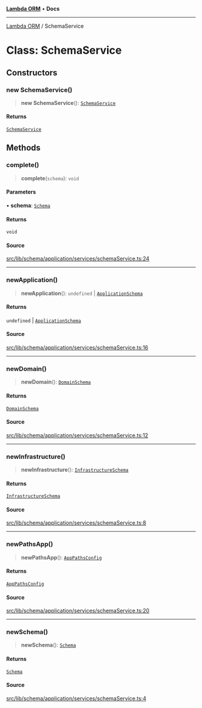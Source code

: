 [**Lambda ORM**](../README.md) • **Docs**

***

[Lambda ORM](../README.md) / SchemaService

# Class: SchemaService

## Constructors

### new SchemaService()

> **new SchemaService**(): [`SchemaService`](SchemaService.md)

#### Returns

[`SchemaService`](SchemaService.md)

## Methods

### complete()

> **complete**(`schema`): `void`

#### Parameters

• **schema**: [`Schema`](../interfaces/Schema.md)

#### Returns

`void`

#### Source

[src/lib/schema/application/services/schemaService.ts:24](https://github.com/lambda-orm/lambdaorm-base/blob/a635589f3d58a8022cbddf078d76ce5a7a0b2137/src/lib/schema/application/services/schemaService.ts#L24)

***

### newApplication()

> **newApplication**(): `undefined` \| [`ApplicationSchema`](../interfaces/ApplicationSchema.md)

#### Returns

`undefined` \| [`ApplicationSchema`](../interfaces/ApplicationSchema.md)

#### Source

[src/lib/schema/application/services/schemaService.ts:16](https://github.com/lambda-orm/lambdaorm-base/blob/a635589f3d58a8022cbddf078d76ce5a7a0b2137/src/lib/schema/application/services/schemaService.ts#L16)

***

### newDomain()

> **newDomain**(): [`DomainSchema`](../interfaces/DomainSchema.md)

#### Returns

[`DomainSchema`](../interfaces/DomainSchema.md)

#### Source

[src/lib/schema/application/services/schemaService.ts:12](https://github.com/lambda-orm/lambdaorm-base/blob/a635589f3d58a8022cbddf078d76ce5a7a0b2137/src/lib/schema/application/services/schemaService.ts#L12)

***

### newInfrastructure()

> **newInfrastructure**(): [`InfrastructureSchema`](../interfaces/InfrastructureSchema.md)

#### Returns

[`InfrastructureSchema`](../interfaces/InfrastructureSchema.md)

#### Source

[src/lib/schema/application/services/schemaService.ts:8](https://github.com/lambda-orm/lambdaorm-base/blob/a635589f3d58a8022cbddf078d76ce5a7a0b2137/src/lib/schema/application/services/schemaService.ts#L8)

***

### newPathsApp()

> **newPathsApp**(): [`AppPathsConfig`](../interfaces/AppPathsConfig.md)

#### Returns

[`AppPathsConfig`](../interfaces/AppPathsConfig.md)

#### Source

[src/lib/schema/application/services/schemaService.ts:20](https://github.com/lambda-orm/lambdaorm-base/blob/a635589f3d58a8022cbddf078d76ce5a7a0b2137/src/lib/schema/application/services/schemaService.ts#L20)

***

### newSchema()

> **newSchema**(): [`Schema`](../interfaces/Schema.md)

#### Returns

[`Schema`](../interfaces/Schema.md)

#### Source

[src/lib/schema/application/services/schemaService.ts:4](https://github.com/lambda-orm/lambdaorm-base/blob/a635589f3d58a8022cbddf078d76ce5a7a0b2137/src/lib/schema/application/services/schemaService.ts#L4)
